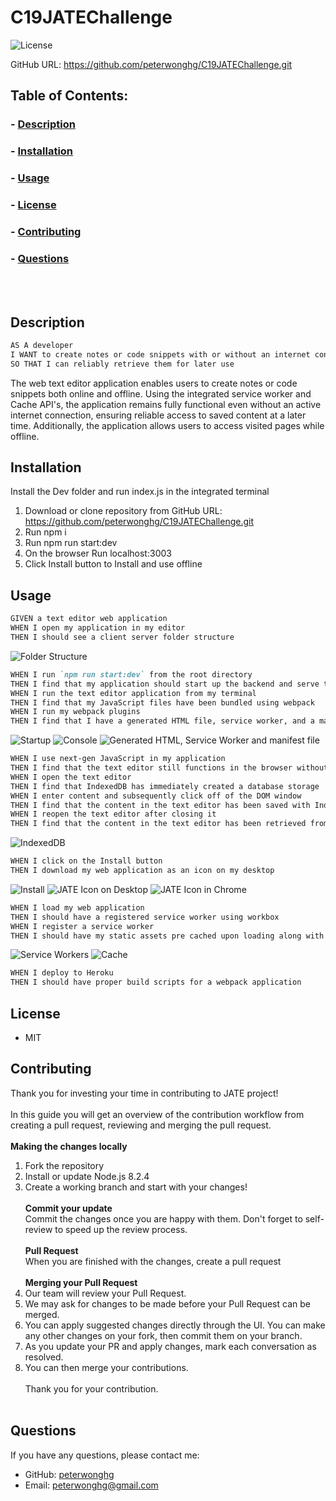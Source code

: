 # C19JATEChallenge

![License](https://img.shields.io/badge/License-MIT-blue.svg)

GitHub URL: https://github.com/peterwonghg/C19JATEChallenge.git

## Table of Contents:
### - [Description](#description)
### - [Installation](#installation)
### - [Usage](#usage)
### - [License](#license)
### - [Contributing](#contributing)
### - [Questions](#questions)
<br><br>

## Description

```md
AS A developer
I WANT to create notes or code snippets with or without an internet connection
SO THAT I can reliably retrieve them for later use
```

The web text editor application enables users to create notes or code snippets both online and offline. Using the integrated service worker and Cache API's, the application remains fully functional even without an active internet connection, ensuring reliable access to saved content at a later time. Additionally, the application allows users to access visited pages while offline.


## Installation
Install the Dev folder and run index.js in the integrated terminal

1. Download or clone repository from GitHub URL: https://github.com/peterwonghg/C19JATEChallenge.git
2. Run npm i
3. Run npm run start:dev
4. On the browser Run localhost:3003
5. Click Install button to Install and use offline

## Usage
```md
GIVEN a text editor web application
WHEN I open my application in my editor
THEN I should see a client server folder structure
```
![Folder Structure](./assets/images/01.png)


```md
WHEN I run `npm run start:dev` from the root directory
THEN I find that my application should start up the backend and serve the client
WHEN I run the text editor application from my terminal
THEN I find that my JavaScript files have been bundled using webpack
WHEN I run my webpack plugins
THEN I find that I have a generated HTML file, service worker, and a manifest file
```
![Startup](./assets/images/02.png)
![Console](./assets/images/10.png)
![Generated HTML, Service Worker and manifest file](./assets/images/03.png)


```md
WHEN I use next-gen JavaScript in my application
THEN I find that the text editor still functions in the browser without errors
WHEN I open the text editor
THEN I find that IndexedDB has immediately created a database storage
WHEN I enter content and subsequently click off of the DOM window
THEN I find that the content in the text editor has been saved with IndexedDB
WHEN I reopen the text editor after closing it
THEN I find that the content in the text editor has been retrieved from our IndexedDB
```
![IndexedDB](./assets/images/04.png)

```md
WHEN I click on the Install button
THEN I download my web application as an icon on my desktop
```
![Install](./assets/images/05.png)
![JATE Icon on Desktop](./assets/images/06.png)
![JATE Icon in Chrome](./assets/images/07.png)

```md
WHEN I load my web application
THEN I should have a registered service worker using workbox
WHEN I register a service worker
THEN I should have my static assets pre cached upon loading along with subsequent pages and static assets
```
![Service Workers](./assets/images/08.png)
![Cache](./assets/images/09.png)

```md
WHEN I deploy to Heroku
THEN I should have proper build scripts for a webpack application
```


## License
- MIT

## Contributing
Thank you for investing your time in contributing to JATE project!<br><br>
In this guide you will get an overview of the contribution workflow from creating a pull request, reviewing and merging the pull request.<br><br>
<b>Making the changes locally</b><br>
1. Fork the repository<br>
2. Install or update Node.js 8.2.4<br>
3. Create a working branch and start with your changes!<br><br>
<b>Commit your update</b><br>
Commit the changes once you are happy with them.  Don't forget to self-review to speed up the review process.<br><br>
<b>Pull Request</b><br>
When you are finished with the changes, create a pull request<br><br>
<b>Merging your Pull Request</b><br>
1. Our team will review your Pull Request.<br>
2. We may ask for changes to be made before your Pull Request can be merged.<br>
3. You can apply suggested changes directly through the UI.  You can make any other changes on your fork, then commit them on your branch.<br>
4. As you update your PR and apply changes, mark each conversation as resolved.<br>
5. You can then merge your contributions.<br><br>
Thank you for your contribution.<br><br>

## Questions
If you have any questions, please contact me:
- GitHub: [peterwonghg](https://github.com/peterwonghg)
- Email: peterwonghg@gmail.com
<br><br>
